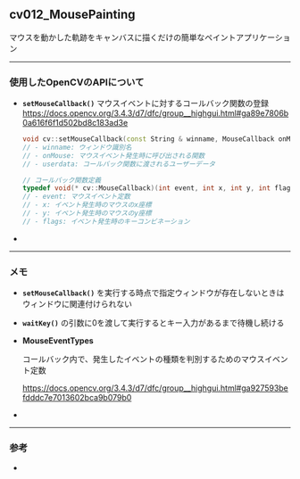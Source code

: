 ## cv012_MousePainting
マウスを動かした軌跡をキャンバスに描くだけの簡単なペイントアプリケーション

---
### 使用したOpenCVのAPIについて

- **``setMouseCallback()``**
  マウスイベントに対するコールバック関数の登録
  https://docs.opencv.org/3.4.3/d7/dfc/group__highgui.html#ga89e7806b0a616f6f1d502bd8c183ad3e

  ```C++
  void cv::setMouseCallback(const String & winname, MouseCallback onMouse, void * userdata = 0)
  // - winname: ウィンドウ識別名
  // - onMouse: マウスイベント発生時に呼び出される関数
  // - userdata: コールバック関数に渡されるユーザーデータ
  ```

  ```c++
  // コールバック関数定義
  typedef void(* cv::MouseCallback)(int event, int x, int y, int flags, void *userdata)
  // - event: マウスイベント定数
  // - x: イベント発生時のマウスのx座標
  // - y: イベント発生時のマウスのy座標
  // - flags: イベント発生時のキーコンビネーション
  ```




- 

---
### メモ

- **``setMouseCallback()``** を実行する時点で指定ウィンドウが存在しないときはウィンドウに関連付けられない

- **``waitKey()``** の引数に0を渡して実行するとキー入力があるまで待機し続ける

- **MouseEventTypes**

  コールバック内で、発生したイベントの種類を判別するためのマウスイベント定数

  https://docs.opencv.org/3.4.3/d7/dfc/group__highgui.html#ga927593befdddc7e7013602bca9b079b0

- 

------

### 参考

- 
